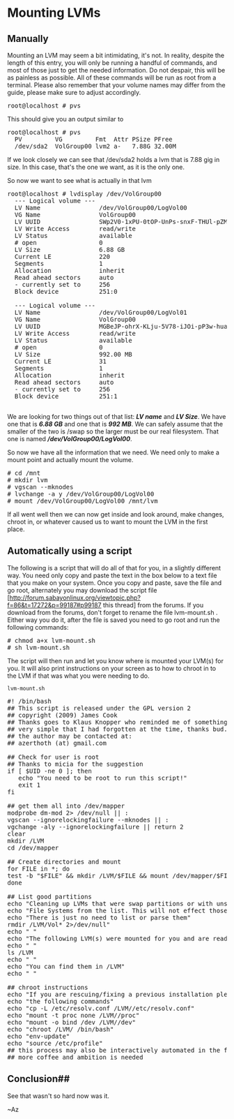 # Mounting LVMs

## Manually
Mounting an LVM may seem a bit intimidating, it's not. In reality, despite the length of this entry, you will only be running a handful of commands, and most of those just to get the needed information. Do not despair, this will be as painless as possible. All of these commands will be run as root from a terminal. Please also remember that your volume names may differ from the guide, please make sure to adjust accordingly.

<pre class="clear">root@localhost # pvs </pre>
This should give you an output similar to
<pre class="clear">root@localhost # pvs
  PV         VG         Fmt  Attr PSize PFree 
  /dev/sda2  VolGroup00 lvm2 a-   7.88G 32.00M
</pre>
If we look closely we can see that /dev/sda2 holds a lvm that is 7.88 gig in size. In this case, that's the one we want, as it is the only one.

So now we want to see what is actually in that lvm
<pre class="clear">
root@localhost # lvdisplay /dev/VolGroup00
  --- Logical volume ---
  LV Name                /dev/VolGroup00/LogVol00
  VG Name                VolGroup00
  LV UUID                SWp2V0-1xPU-0tOP-UnPs-snxF-THUl-pZMKb2
  LV Write Access        read/write
  LV Status              available
  # open                 0
  LV Size                6.88 GB
  Current LE             220
  Segments               1
  Allocation             inherit
  Read ahead sectors     auto
  - currently set to     256
  Block device           251:0
   
  --- Logical volume ---
  LV Name                /dev/VolGroup00/LogVol01
  VG Name                VolGroup00
  LV UUID                MGBeJP-ohrX-KLju-5V78-iJOi-pP3w-huaOmC
  LV Write Access        read/write
  LV Status              available
  # open                 0
  LV Size                992.00 MB
  Current LE             31
  Segments               1
  Allocation             inherit
  Read ahead sectors     auto
  - currently set to     256
  Block device           251:1
  </pre>
We are looking for two things out of that list: ***LV name*** and ***LV Size***. We have one that is ***6.88 GB*** and one that is ***992 MB***. We can safely assume that the smaller of the two is /swap so the larger must be our real filesystem. That one is named ***/dev/VolGroup00/LogVol00***.

So now we have all the information that we need. We need only to make a mount point and actually mount the volume.
<pre class="clear">
# cd /mnt
# mkdir lvm
# vgscan --mknodes
# lvchange -a y /dev/VolGroup00/LogVol00
# mount /dev/VolGroup00/LogVol00 /mnt/lvm
</pre>

If all went well then we can now get inside and look around, make changes, chroot in, or whatever caused us to want to mount the LVM in the first place.

## Automatically using a script

The following is a script that will do all of that for you, in a slightly different way. You need only copy and paste the text in the box below to a text file that you make on your system. Once you copy and paste, save the file and go root, alternately you may download the script file [http://forum.sabayonlinux.org/viewtopic.php?f=86&t=17272&p=99187#p99187 this thread] from the forums. If you download from the forums, don't forget to rename the file lvm-mount.sh . Either way you do it, after the file is saved you need to go root and run the following commands:

<pre class="clear">
# chmod a+x lvm-mount.sh
# sh lvm-mount.sh 
</pre>

The script will then run and let you know where is mounted your LVM(s) for you. It will also print instructions on your screen as to how to chroot in to the LVM if that was what you were needing to do.

`lvm-mount.sh`
<pre class="clear">
#! /bin/bash
## This script is released under the GPL version 2
## copyright (2009) James Cook
## Thanks goes to Klaus Knopper who reminded me of something
## very simple that I had forgotten at the time, thanks bud.
## the author may be contacted at:
## azerthoth (at) gmail.com

## Check for user is root
## Thanks to micia for the suggestion
if [ $UID -ne 0 ]; then
   echo "You need to be root to run this script!"
   exit 1
fi

## get them all into /dev/mapper
modprobe dm-mod 2> /dev/null || :
vgscan --ignorelockingfailure --mknodes || :
vgchange -aly --ignorelockingfailure || return 2
clear
mkdir /LVM
cd /dev/mapper

## Create directories and mount
for FILE in *; do
test -b "$FILE" && mkdir /LVM/$FILE && mount /dev/mapper/$FILE /LVM/$FILE 2>/dev/null
done

## List good partitions
echo "Cleaning up LVMs that were swap partitions or with unsupported"
echo "File Systems from the list. This will not effect those partitions"
echo "There is just no need to list or parse them"
rmdir /LVM/Vol* 2>/dev/null"
echo " "
echo "The following LVM(s) were mounted for you and are ready to use"
echo " "
ls /LVM
echo " "
echo "You can find them in /LVM"
echo " "

## chroot instructions
echo "If you are rescuing/fixing a previous installation please issue"
echo "the following commands"
echo "cp -L /etc/resolv.conf /LVM/<your_lvm_name>/etc/resolv.conf"
echo "mount -t proc none /LVM/<your_lvm_name>/proc"
echo "mount -o bind /dev /LVM/<your_lvm_name>/dev"
echo "chroot /LVM/<your_lvm_name> /bin/bash"
echo "env-update"
echo "source /etc/profile"
## this process may also be interactively automated in the future
## more coffee and ambition is needed
</pre>

## Conclusion## 

See that wasn't so hard now was it.

~Az
